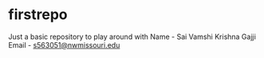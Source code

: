 # firstrepo
Just a basic repository to play around with
Name - Sai Vamshi Krishna Gajji
Email - s563051@nwmissouri.edu

